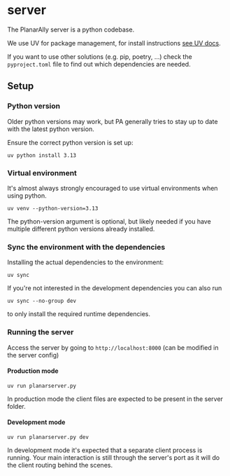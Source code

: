 # server

The PlanarAlly server is a python codebase.

We use UV for package management, for install instructions [see UV docs](https://docs.astral.sh/uv/getting-started/installation/).

If you want to use other solutions (e.g. pip, poetry, ...) check the `pyproject.toml` file to find out which dependencies are needed.

## Setup

### Python version

Older python versions may work, but PA generally tries to stay up to date with the latest python version.

Ensure the correct python version is set up:

`uv python install 3.13`

### Virtual environment

It's almost always strongly encouraged to use virtual environments when using python.

`uv venv --python-version=3.13`

The python-version argument is optional, but likely needed if you have multiple different python versions already installed.

### Sync the environment with the dependencies

Installing the actual dependencies to the environment:

`uv sync`

If you're not interested in the development dependencies you can also run

`uv sync --no-group dev`

to only install the required runtime dependencies.

### Running the server

Access the server by going to `http://localhost:8000` (can be modified in the server config)

#### Production mode

`uv run planarserver.py`

In production mode the client files are expected to be present in the server folder.

#### Development mode

`uv run planarserver.py dev`

In development mode it's expected that a separate client process is running.
Your main interaction is still through the server's port as it will do the client routing behind the scenes.
